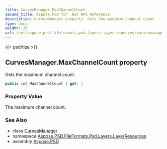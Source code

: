 ```yaml
---
title: CurvesManager.MaxChannelCount
second_title: Aspose.PSD for .NET API Reference
description: CurvesManager property. Gets the maximum channel count
type: docs
weight: 20
url: /net/aspose.psd.fileformats.psd.layers.layerresources/curvesmanager/maxchannelcount/
---
```

{{< psd/tize >}}
## CurvesManager.MaxChannelCount property

Gets the maximum channel count.

```csharp
public int MaxChannelCount { get; }
```

### Property Value

The maximum channel count.

### See Also

* class [CurvesManager](../)
* namespace [Aspose.PSD.FileFormats.Psd.Layers.LayerResources](../../curvesmanager/)
* assembly [Aspose.PSD](../../../)


